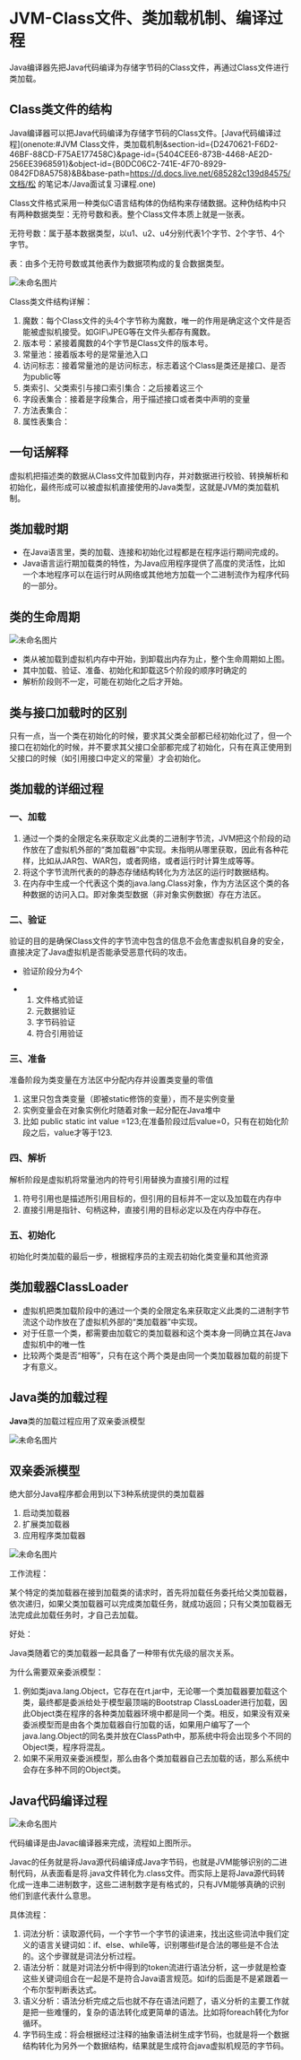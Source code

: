 # JVM-Class文件、类加载机制、编译过程

Java编译器先把Java代码编译为存储字节码的Class文件，再通过Class文件进行类加载。

## Class类文件的结构

Java编译器可以把Java代码编译为存储字节码的Class文件。[Java代码编译过程](onenote:#JVM Class文件，类加载机制&section-id={D2470621-F6D2-46BF-88CD-F75AE177458C}&page-id={5404CEE6-873B-4468-AE2D-256EE3968591}&object-id={B0DC06C2-741E-4F70-8929-0842FD8A5758}&B&base-path=https://d.docs.live.net/685282c139d84575/文档/松 的笔记本/Java面试复习课程.one)

Class文件格式采用一种类似C语言结构体的伪结构来存储数据。这种伪结构中只有两种数据类型：无符号数和表。整个Class文件本质上就是一张表。

无符号数：属于基本数据类型，以u1、u2、u4分别代表1个字节、2个字节、4个字节。

表：由多个无符号数或其他表作为数据项构成的复合数据类型。

![未命名图片](https://holon-image.oss-cn-beijing.aliyuncs.com/20220621173420ebgegd.png)

Class类文件结构详解：

1. 魔数：每个Class文件的头4个字节称为魔数，唯一的作用是确定这个文件是否能被虚拟机接受。如GIF\JPEG等在文件头都存有魔数。
2. 版本号：紧接着魔数的4个字节是Class文件的版本号。
3. 常量池：接着版本号的是常量池入口
4. 访问标志：接着常量池的是访问标志，标志着这个Class是类还是接口、是否为public等
5. 类索引、父类索引与接口索引集合：之后接着这三个
6. 字段表集合：接着是字段集合，用于描述接口或者类中声明的变量
7. 方法表集合：
8. 属性表集合：

## 一句话解释

虚拟机把描述类的数据从Class文件加载到内存，并对数据进行校验、转换解析和初始化，最终形成可以被虚拟机直接使用的Java类型，这就是JVM的类加载机制。

## 类加载时期

- 在Java语言里，类的加载、连接和初始化过程都是在程序运行期间完成的。
- Java语言运行期加载类的特性，为Java应用程序提供了高度的灵活性，比如一个本地程序可以在运行时从网络或其他地方加载一个二进制流作为程序代码的一部分。

## 类的生命周期

![未命名图片](https://holon-image.oss-cn-beijing.aliyuncs.com/20220621173437JBa9bT.png)

- 类从被加载到虚拟机内存中开始，到卸载出内存为止，整个生命周期如上图。
- 其中加载、验证、准备、初始化和卸载这5个阶段的顺序时确定的
- 解析阶段则不一定，可能在初始化之后才开始。

## 类与接口加载时的区别

只有一点，当一个类在初始化的时候，要求其父类全部都已经初始化过了，但一个接口在初始化的时候，并不要求其父接口全部都完成了初始化，只有在真正使用到父接口的时候（如引用接口中定义的常量）才会初始化。

## 类加载的详细过程

### 一、加载

1. 通过一个类的全限定名来获取定义此类的二进制字节流，JVM把这个阶段的动作放在了虚拟机外部的“类加载器”中实现。未指明从哪里获取，因此有各种花样，比如从JAR包、WAR包，或者网络，或者运行时计算生成等等。
2. 将这个字节流所代表的的静态存储结构转化为方法区的运行时数据结构。
3. 在内存中生成一个代表这个类的java.lang.Class对象，作为方法区这个类的各种数据的访问入口。即对象类型数据（非对象实例数据）存在方法区。

### 二、验证

验证的目的是确保Class文件的字节流中包含的信息不会危害虚拟机自身的安全，直接决定了Java虚拟机是否能承受恶意代码的攻击。

- 验证阶段分为4个

- 1. 文件格式验证
  2. 元数据验证
  3. 字节码验证
  4. 符合引用验证

### 三、准备

准备阶段为类变量在方法区中分配内存并设置类变量的零值

1. 这里只包含类变量（即被static修饰的变量），而不是实例变量
2. 实例变量会在对象实例化时随着对象一起分配在Java堆中
3. 比如 public static int     value =123;在准备阶段过后value=0，只有在初始化阶段之后，value才等于123.

### 四、解析

解析阶段是虚拟机将常量池内的符号引用替换为直接引用的过程

1. 符号引用也是描述所引用目标的，但引用的目标并不一定以及加载在内存中
2. 直接引用是指针、句柄这种，直接引用的目标必定以及在内存中存在。

### 五、初始化

初始化时类加载的最后一步，根据程序员的主观去初始化类变量和其他资源

## 类加载器ClassLoader

- 虚拟机把类加载阶段中的通过一个类的全限定名来获取定义此类的二进制字节流这个动作放在了虚拟机外部的“类加载器”中实现。
- 对于任意一个类，都需要由加载它的类加载器和这个类本身一同确立其在Java虚拟机中的唯一性
- 比较两个类是否“相等”，只有在这个两个类是由同一个类加载器加载的前提下才有意义。

## Java类的加载过程

**Java**类的加载过程应用了双亲委派模型

![未命名图片](https://holon-image.oss-cn-beijing.aliyuncs.com/20220621173455XedhOu.png)

## 双亲委派模型

绝大部分Java程序都会用到以下3种系统提供的类加载器

1. 启动类加载器
2. 扩展类加载器
3. 应用程序类加载器

![未命名图片](https://holon-image.oss-cn-beijing.aliyuncs.com/202206211735119NHpvb.png)

工作流程：

某个特定的类加载器在接到加载类的请求时，首先将加载任务委托给父类加载器，依次递归，如果父类加载器可以完成类加载任务，就成功返回；只有父类加载器无法完成此加载任务时，才自己去加载。

好处：

Java类随着它的类加载器一起具备了一种带有优先级的层次关系。

为什么需要双亲委派模型：

1. 例如类java.lang.Object，它存在在rt.jar中，无论哪一个类加载器要加载这个类，最终都是委派给处于模型最顶端的Bootstrap     ClassLoader进行加载，因此Object类在程序的各种类加载器环境中都是同一个类。相反，如果没有双亲委派模型而是由各个类加载器自行加载的话，如果用户编写了一个java.lang.Object的同名类并放在ClassPath中，那系统中将会出现多个不同的Object类，程序将混乱。
2. 如果不采用双亲委派模型，那么由各个类加载器自己去加载的话，那么系统中会存在多种不同的Object类。 

## Java代码编译过程

![未命名图片](https://holon-image.oss-cn-beijing.aliyuncs.com/20220621173527XXo0Ma.png)

代码编译是由Javac编译器来完成，流程如上图所示。

Javac的任务就是将Java源代码编译成Java字节码，也就是JVM能够识别的二进制代码，从表面看是将.java文件转化为.class文件。而实际上是将Java源代码转化成一连串二进制数字，这些二进制数字是有格式的，只有JVM能够真确的识别他们到底代表什么意思。

具体流程：

1. 词法分析：读取源代码，一个字节一个字节的读进来，找出这些词法中我们定义的语言关键词如：if、else、while等，识别哪些if是合法的哪些是不合法的。这个步骤就是词法分析过程。
2. 语法分析：就是对词法分析中得到的token流进行语法分析，这一步就是检查这些关键词组合在一起是不是符合Java语言规范。如if的后面是不是紧跟着一个布尔型判断表达式。
3. 语义分析：语法分析完成之后也就不存在语法问题了，语义分析的主要工作就是把一些难懂的，复杂的语法转化成更简单的语法。比如将foreach转化为for循环。
4. 字节码生成：将会根据经过注释的抽象语法树生成字节码，也就是将一个数据结构转化为另外一个数据结构，结果就是生成符合java虚拟机规范的字节码。